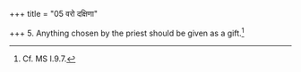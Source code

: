 +++
title = "05 वरो दक्षिणा"

+++
5. Anything chosen by the priest should be given as a gift.[^1]  


[^1]: Cf. MS I.9.7.  

